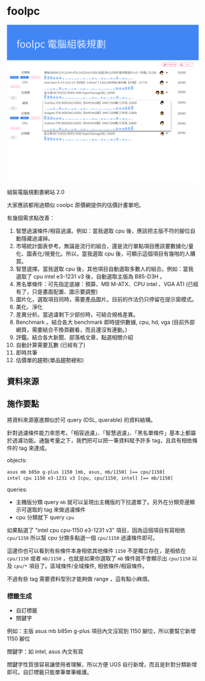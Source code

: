 # foolpc

![](art/foolpc-wireframe.png)

組裝電腦規劃書網站 2.0

大家應該都用過類似 coolpc 原價網提供的估價計畫單吧。

有幾個需求點改善：

1. 智慧過濾條件/相容過濾。例如：當我選取 cpu 後，應該把主版不符的腳位自動隱藏過濾掉。
2. 市場統計圖表參考。無論是流行的組合，還是流行單點項目應該要數據化/量化、圖表化/視覺化。所以，當我選取 cpu 後，可顯示這個項目有幾啪的人購買。
3. 智慧選擇。當我選取 cpu 後，其他項目自動選取多數人的組合。例如：當我選取了 cpu intel e3-1231 v3 後，自動選取主版為 B85-D3H 。
4. 黑名單條件：可先指定底線：預算、MB M-ATX、CPU intel 、VGA ATI (已經有了，只是畫面配置、圖示要調整)
5. 圖片化，選取項目同時，需要產品圖片。目前的作法仍只停留在提示窗模式。
6. 美化、淨化
7. 差異分析。當過濾剩下少部份時，可結合規格差異。
8. Benchmark 。結合各大 benchmark 即時提供數據, cpu, hd, vga (目前外部網頁，需要結合不換頁觀看，而且還沒有連動。)
9. 評鑑。結合各大新聞、部落格文章，點選相關介紹
10. 自動計算需要瓦數 (已經有了)
11. 即時共筆
12. 估價單的趨勢(單品趨勢總和)

## 資料來源

## 施作要點

將資料來源塞進類似於可 query (DSL, querable) 的資料結構。

針對過濾條件能力來思考。「相容過濾」、「智慧過濾」、「黑名單條件」基本上都屬於過濾功能。通盤考量之下，我們把可以把一筆資料賦予許多 tag，且具有相依條件的 tag 來達成。

objects:

```
asus mb b85m g-plus 1150 [mb, asus, mb/1150] [== cpu/1150]
intel cpu 1150 e3-1231 v3 [cpu, cpu/1150, intel] [== mb/1150]
```

queries:

* 主機版分類 query `mb` 就可以呈現出主機版的下拉選單了。另外在分類旁邊顯示可選取的 tag 來做過濾條件
* cpu 分類就下 query `cpu`

如果點選了 "intel cpu cpu-1150 e3-1231 v3" 項目，因為這個項目有寫相依 `cpu/1150` 所以幫 cpu 分類多點選一個 `cpu/1150` 過濾條件即可。

這邊你也可以看到有些條件本身相依其他條件 `1150` 不是獨立存在，是相依在 `cpu/1150` 或者 `mb/1150` ，也就是如果你選取了 `mb` 條件就不會顯示出 `cpu/1150` 以及 `cpu/*` 項目了。區域條件/全域條件, 相依條件/相容條件。

不過有些 tag 需要資料型別才能夠做 range ，這有點小麻煩。

### 標籤生成

* 自訂標籤
* 關鍵字

例如：主版 asus mb b85m g-plus 項目內文沒寫到 1150 腳位，所以要幫它新增 1150 腳位

關鍵字：如 intel, asus 內文有寫

關鍵字性質很容易讓使用者理解，所以方便 UGS 自行新增，而且是針對分類新增即可。自訂標籤只能單筆單筆維護。
